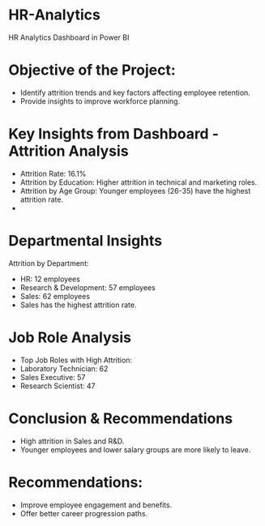 # HR-Analytics
HR Analytics Dashboard in Power BI
# Objective of the Project:
- Identify attrition trends and key factors affecting employee retention.
- Provide insights to improve workforce planning.
# Key Insights from Dashboard - Attrition Analysis
- Attrition Rate: 16.1%
- Attrition by Education: Higher attrition in technical and marketing roles.
- Attrition by Age Group: Younger employees (26-35) have the highest attrition rate.
- 
# Departmental Insights
 Attrition by Department:
- HR: 12 employees
- Research & Development: 57 employees
- Sales: 62 employees
- Sales has the highest attrition rate.

# Job Role Analysis
- Top Job Roles with High Attrition:
- Laboratory Technician: 62
- Sales Executive: 57
- Research Scientist: 47

 # Conclusion & Recommendations
- High attrition in Sales and R&D.
- Younger employees and lower salary groups are more likely to leave.

# Recommendations:
- Improve employee engagement and benefits.
- Offer better career progression paths.
